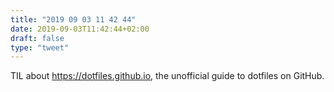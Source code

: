 ```yaml
---
title: "2019 09 03 11 42 44"
date: 2019-09-03T11:42:44+02:00
draft: false
type: "tweet"
---
```

TIL about <https://dotfiles.github.io>, the unofficial guide to dotfiles on GitHub.
